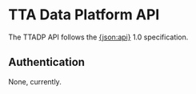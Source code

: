 TTA Data Platform API
=====================

The TTADP API follows the [{json:api}](https://jsonapi.org/) 1.0 specification.

Authentication
--------------

None, currently.
